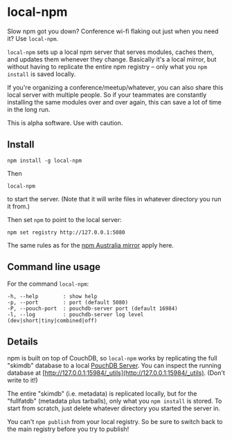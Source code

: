 local-npm
==========

Slow npm got you down? Conference wi-fi flaking out just when you need it? Use `local-npm`.

`local-npm` sets up a local npm server that serves modules, caches them, and updates them whenever they change. Basically it's a local mirror, but without having to replicate the entire npm registry &ndash; only what you `npm install` is saved locally. 

If you're organizing a conference/meetup/whatever, you can also share this local server with multiple people.  So if your teammates are constantly installing the same modules over and over again, this can save a lot of time in the long run.

This is alpha software. Use with caution.

Install
------

    npm install -g local-npm

Then

    local-npm
    
to start the server. (Note that it will write files in whatever directory you run it from.)

Then set `npm` to point to the local server:

    npm set registry http://127.0.0.1:5080

The same rules as for the [npm Australia mirror](http://www.npmjs.org.au/) apply here.

Command line usage
----

For the command `local-npm`:

```
-h, --help        : show help
-p, --port        : port (default 5080)
-P, --pouch-port  : pouchdb-server port (default 16984)
-l, --log         : pouchdb-server log level (dev|short|tiny|combined|off)
```

Details
-----

npm is built on top of CouchDB, so `local-npm` works by replicating the full "skimdb" database to a local [PouchDB Server](github.com/pouchdb/pouchdb-server). You can inspect the running database at [http://127.0.0.1:15984/_utils](http://127.0.0.1:15984/_utils). (Don't write to it!)

The entire "skimdb" (i.e. metadata) is replicated locally, but for the "fullfatdb" (metadata plus tarballs), only what you `npm install` is stored. To start from scratch, just delete whatever directory you started the server in.

You can't `npm publish` from your local registry. So be sure to switch back to the main registry before you try to publish!
